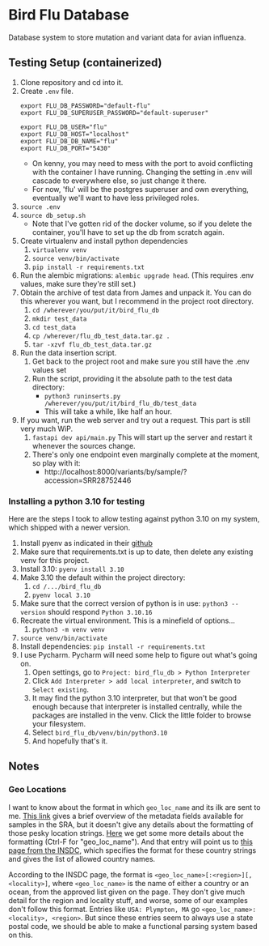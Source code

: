 # Bird Flu Database

Database system to store mutation and variant data for avian influenza.

## Testing Setup (containerized)

1. Clone repository and cd into it.
2. Create `.env` file.
    ```
    export FLU_DB_PASSWORD="default-flu"
    export FLU_DB_SUPERUSER_PASSWORD="default-superuser"
    
    export FLU_DB_USER="flu"
    export FLU_DB_HOST="localhost"
    export FLU_DB_DB_NAME="flu"
    export FLU_DB_PORT="5430"
    ```
    - On kenny, you may need to mess with the port to avoid conflicting with the container I have running.
      Changing the setting in .env will cascade to everywhere else, so just change it there.
    - For now, 'flu' will be the postgres superuser and own everything, eventually we'll want to have less privileged
      roles.
3. `source .env`
4. `source db_setup.sh`
    - Note that I've gotten rid of the docker volume, so if you delete the container, you'll have to set up the db from
      scratch again.
5. Create virtualenv and install python dependencies
    1. `virtualenv venv`
    2. `source venv/bin/activate`
    3. `pip install -r requirements.txt`
6. Run the alembic migrations: `alembic upgrade head`. (This requires .env values, make sure they're still set.)
7. Obtain the archive of test data from James and unpack it. You can do this wherever you want, but I recommend in the
   project root directory.
    1. `cd /wherever/you/put/it/bird_flu_db`
    2. `mkdir test_data`
    3. `cd test_data`
    4. `cp /wherever/flu_db_test_data.tar.gz .`
    5. `tar -xzvf flu_db_test_data.tar.gz`
8. Run the data insertion script.
    1. Get back to the project root and make sure you still have the .env values set
    2. Run the script, providing it the absolute path to the test data directory:
        - `python3 runinserts.py /wherever/you/put/it/bird_flu_db/test_data`
        - This will take a while, like half an hour.
9. If you want, run the web server and try out a request. This part is still very much WiP.
    1. `fastapi dev api/main.py` This will start up the server and restart it whenever the sources change.
    2. There's only one endpoint even marginally complete at the moment, so play with it:
        - http://localhost:8000/variants/by/sample/?accession=SRR28752446


### Installing a python 3.10 for testing

Here are the steps I took to allow testing against python 3.10 on my system, which shipped with a newer version.

1. Install pyenv as indicated in their [github](https://github.com/pyenv/pyenv)
2. Make sure that requirements.txt is up to date, then delete any existing venv for this project.
3. Install 3.10: `pyenv install 3.10`
4. Make 3.10 the default within the project directory:
   1. `cd /.../bird_flu_db`
   2. `pyenv local 3.10`
5. Make sure that the correct version of python is in use: `python3 --version` should respond `Python 3.10.16`
6. Recreate the virtual environment. This is a minefield of options...
   1. `python3 -m venv venv`
7. `source venv/bin/activate`
8. Install dependencies: `pip install -r requirements.txt`
9. I use Pycharm. Pycharm will need some help to figure out what's going on. 
   1. Open settings, go to `Project: bird_flu_db > Python Interpreter`
   2. Click `Add Interpreter > add local interpreter`, and switch to `Select existing`.
   3. It may find the python 3.10 interpreter, but that won't be good enough because that interpreter is installed
   centrally, while the packages are installed in the venv. Click the little folder to browse your filesystem.
   4. Select `bird_flu_db/venv/bin/python3.10`
   5. And hopefully that's it.
   


## Notes

### Geo Locations

I want to know about the format in which `geo_loc_name` and its ilk are sent to me.
[This link](https://www.ncbi.nlm.nih.gov/sra/docs/sra-cloud-based-metadata-table/) gives a  brief overview of the 
metadata fields available for samples in the SRA, but it doesn't give any details about the formatting of those pesky 
location strings.
[Here](https://www.ncbi.nlm.nih.gov/biosample/docs/attributes/) we get some more details about the formatting 
(Ctrl-F for "geo_loc_name").
And that entry will point us to 
[this page from the INSDC](https://www.insdc.org/submitting-standards/geo_loc_name-qualifier-vocabulary/),
which specifies the format for these country strings and gives the list of allowed country names.

According to the INSDC page, the format is `<geo_loc_name>[:<region>][, <locality>]`, where `<geo_loc_name>` is the name
of either a country or an ocean, from the approved list given on the page.
They don't give much detail for the region and locality stuff, and worse, some of our examples don't follow this format.
Entries like `USA: Plympton, MA` go `<geo_loc_name>:<locality>, <region>`.
But since these entries seem to always use a state postal code, we should be able to make a functional parsing system
based on this.


